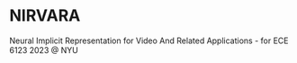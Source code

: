 # NIRVARA
Neural Implicit Representation for Video And Related Applications - for ECE 6123 2023 @ NYU
